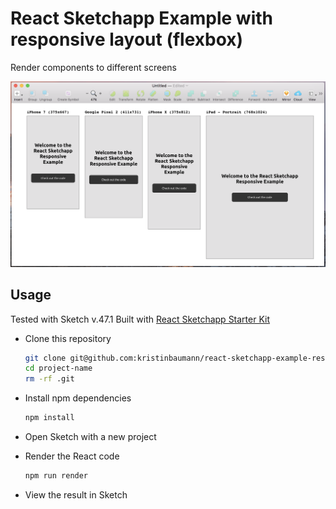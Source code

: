 # React Sketchapp Example with responsive layout (flexbox)
Render components to different screens

![react-sketchapp-example-responsive result](https://github.com/kristinbaumann/react-sketchapp-example-responsive/blob/master/img/screenshot.png)

## Usage
Tested with Sketch v.47.1
Built with <a href="https://github.com/kristinbaumann/react-sketchapp-starter-kit">React Sketchapp Starter Kit</a>

* Clone this repository
    ```bash
    git clone git@github.com:kristinbaumann/react-sketchapp-example-responsive.git project-name
    cd project-name
    rm -rf .git

* Install npm dependencies
    ```bash
    npm install
    ```

* Open Sketch with a new project

* Render the React code
    ```bash
    npm run render
    ```

* View the result in Sketch 
